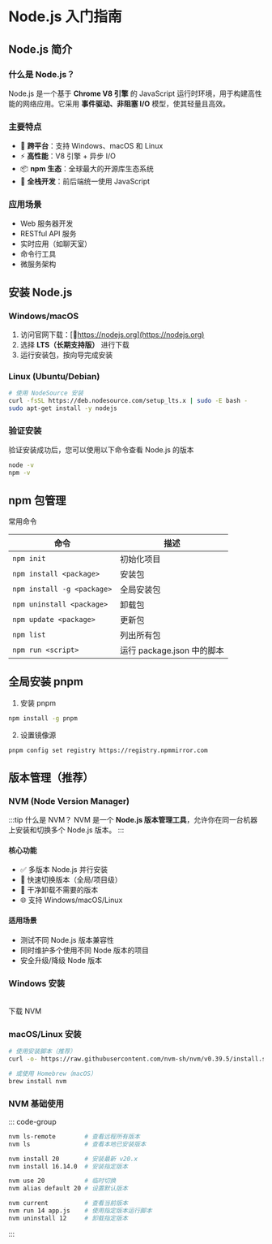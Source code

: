 <script setup>
import { NButton } from 'naive-ui'

const open = (url) => window.open(url)
</script>

# Node.js 入门指南

## Node.js 简介

### 什么是 Node.js？

Node.js 是一个基于 **Chrome V8 引擎** 的 JavaScript 运行时环境，用于构建高性能的网络应用。它采用 **事件驱动、非阻塞 I/O** 模型，使其轻量且高效。

### 主要特点

- 🚀 **跨平台**：支持 Windows、macOS 和 Linux
- ⚡ **高性能**：V8 引擎 + 异步 I/O
- 📦 **npm 生态**：全球最大的开源库生态系统
- 🔄 **全栈开发**：前后端统一使用 JavaScript

### 应用场景

- Web 服务器开发
- RESTful API 服务
- 实时应用（如聊天室）
- 命令行工具
- 微服务架构

## 安装 Node.js

### Windows/macOS

1. 访问官网下载：[🔗https://nodejs.org](https://nodejs.org)
2. 选择 **LTS（长期支持版）** 进行下载
3. 运行安装包，按向导完成安装

### Linux (Ubuntu/Debian)

```bash
# 使用 NodeSource 安装
curl -fsSL https://deb.nodesource.com/setup_lts.x | sudo -E bash -
sudo apt-get install -y nodejs
```

### 验证安装

验证安装成功后，您可以使用以下命令查看 Node.js 的版本

```bash
node -v
npm -v
```

## npm 包管理

常用命令

<!-- 表格 -->

| 命令                       | 描述                       |
| -------------------------- | -------------------------- |
| `npm init`                 | 初始化项目                 |
| `npm install <package>`    | 安装包                     |
| `npm install -g <package>` | 全局安装包                 |
| `npm uninstall <package>`  | 卸载包                     |
| `npm update <package>`     | 更新包                     |
| `npm list`                 | 列出所有包                 |
| `npm run <script>`         | 运行 package.json 中的脚本 |

## 全局安装 pnpm

1. 安装 pnpm

```bash
npm install -g pnpm

```

2. 设置镜像源

```bash
pnpm config set registry https://registry.npmmirror.com
```

## 版本管理（推荐）

### NVM (Node Version Manager)

:::tip 什么是 NVM？
NVM 是一个 **Node.js 版本管理工具**，允许你在同一台机器上安装和切换多个 Node.js 版本。
:::

#### 核心功能

- ✅ 多版本 Node.js 并行安装
- 🔄 快速切换版本（全局/项目级）
- 🧹 干净卸载不需要的版本
- 🌐 支持 Windows/macOS/Linux

#### 适用场景

- 测试不同 Node.js 版本兼容性
- 同时维护多个使用不同 Node 版本的项目
- 安全升级/降级 Node 版本

### Windows 安装

<br />
<NButton type="primary" @click="open('https://github.com/coreybutler/nvm-windows/releases')">下载 NVM</NButton>

### macOS/Linux 安装

```bash
# 使用安装脚本（推荐）
curl -o- https://raw.githubusercontent.com/nvm-sh/nvm/v0.39.5/install.sh | bash

# 或使用 Homebrew（macOS）
brew install nvm
```

### NVM 基础使用

::: code-group

```bash [查看可用版本]
nvm ls-remote        # 查看远程所有版本
nvm ls               # 查看本地已安装版本
```

```bash [安装指定版本]
nvm install 20       # 安装最新 v20.x
nvm install 16.14.0  # 安装指定版本
```

```bash [切换版本]
nvm use 20           # 临时切换
nvm alias default 20 # 设置默认版本
```

```bash [其他常用命令]
nvm current          # 查看当前版本
nvm run 14 app.js    # 使用指定版本运行脚本
nvm uninstall 12     # 卸载指定版本
```

:::
